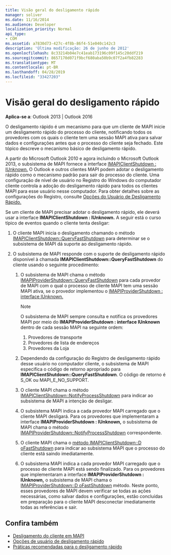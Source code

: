 ```yaml
---
title: Visão geral do desligamento rápido
manager: soliver
ms.date: 11/16/2014
ms.audience: Developer
localization_priority: Normal
api_type:
- COM
ms.assetid: a7830d73-427c-4f8b-86f4-51e040c142c3
description: 'Última modificação: 26 de junho de 2012'
ms.openlocfilehash: 8c33214b04e7c41eab173196c09f145c20ddf219
ms.sourcegitcommit: 8657170d071f9bcf680aba50b9c07f2a4fb82283
ms.translationtype: MT
ms.contentlocale: pt-BR
ms.lasthandoff: 04/28/2019
ms.locfileid: "33427203"
---
```

# <a name="fast-shutdown-overview"></a>Visão geral do desligamento rápido

**Aplica-se a**: Outlook 2013 | Outlook 2016 
  
O desligamento rápido é um mecanismo para que um cliente de MAPI inicie um desligamento rápido do processo do cliente, notificando todos os provedores com os quais o cliente tem uma sessão MAPI ativa para salvar dados e configurações antes que o processo do cliente seja fechado. Este tópico descreve o mecanismo básico de desligamento rápido. 

A partir do Microsoft Outlook 2010 e agora incluindo o Microsoft Outlook 2013, o subsistema de MAPI fornece a interface [IMAPIClientShutdown : IUnknown.](imapiclientshutdowniunknown.md) O Outlook e outros clientes MAPI podem adotar o desligamento rápido como o mecanismo padrão para sair do processo do cliente. Uma configuração de nível de usuário no Registro do Windows do computador cliente controla a adoção do desligamento rápido para todos os clientes MAPI para esse usuário nesse computador. Para obter detalhes sobre as configurações do Registro, consulte [Opções do Usuário de Desligamento Rápido.](fast-shutdown-user-options.md)
  
Se um cliente de MAPI precisar adotar o desligamento rápido, ele deverá usar a interface **IMAPIClientShutdown : IUnknown.** A seguir está o curso típico de eventos quando o cliente tenta desligar: 
  
1. O cliente MAPI inicia o desligamento chamando o método [IMAPIClientShutdown::QueryFastShutdown](imapiclientshutdown-queryfastshutdown.md) para determinar se o subsistema de MAPI dá suporte ao desligamento rápido. 
    
2. O subsistema de MAPI responde com o suporte de desligamento rápido disponível à chamada **IMAPIClientShutdown::QueryFastShutdown** do cliente usando o seguinte procedimento: 
    
    1. O subsistema de MAPI chama o método [IMAPIProviderShutdown::QueryFastShutdown](imapiprovidershutdown-queryfastshutdown.md) para cada provedor de MAPI com o qual o processo de cliente MAPI tem uma sessão MAPI ativa, se o provedor implementou o [IMAPIProviderShutdown : interface IUnknown.](imapiprovidershutdowniunknown.md) 
        
       > [!NOTE]
       >  O subsistema de MAPI sempre consulta e notifica os provedores MAPI por meio do **IMAPIProviderShutdown : interface IUnknown** dentro de cada sessão MAPI na seguinte ordem:
       > 1. Provedores de transporte
       > 2. Provedores de lista de endereços
       > 3. Provedores da Loja 
    
    2. Dependendo da configuração do Registro de desligamento rápido desse usuário no computador cliente, o subsistema de MAPI especifica o código de retorno apropriado para **IMAPIClientShutdown::QueryFastShutdown**. O código de retorno é S_OK ou MAPI_E_NO_SUPPORT.
        
    3. O cliente MAPI chama o método [IMAPIClientShutdown::NotifyProcessShutdown](imapiclientshutdown-notifyprocessshutdown.md) para indicar ao subsistema de MAPI a intenção de desligar. 
        
    4. O subsistema MAPI indica a cada provedor MAPI carregado que o cliente MAPI desligará. Para os provedores que implementaram a interface **IMAPIProviderShutdown : IUnknown,** o subsistema de MAPI chama o método [IMAPIProviderShutdown::NotifyProcessShutdown](imapiprovidershutdown-notifyprocessshutdown.md) correspondente. 
        
    5. O cliente MAPI chama o [método IMAPIClientShutdown::D oFastShutdown](imapiclientshutdown-dofastshutdown.md) para indicar ao subsistema MAPI que o processo do cliente está saindo imediatamente. 
        
    6. O subsistema MAPI indica a cada provedor MAPI carregado que o processo de cliente MAPI está sendo finalizado. Para os provedores que implementaram a interface **IMAPIProviderShutdown : IUnknown,** o subsistema de MAPI chama o [IMAPIProviderShutdown::D oFastShutdown](imapiprovidershutdown-dofastshutdown.md) método. Neste ponto, esses provedores de MAPI devem verificar se todas as ações necessárias, como salvar dados e configurações, estão concluídas em preparação para o cliente MAPI desconectar imediatamente todas as referências e sair. 
    
## <a name="see-also"></a>Confira também

- [Desligamento do cliente em MAPI](client-shutdown-in-mapi.md)
- [Opções de usuário de desligamento rápido](fast-shutdown-user-options.md)
- [Práticas recomendadas para o desligamento rápido](best-practices-for-fast-shutdown.md)

